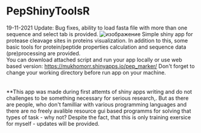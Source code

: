# PepShinyToolsR
19-11-2021 Update: Bug fixes, ability to load fasta file with more than one sequence and select tab is provided.
![изображение](![изображение](https://user-images.githubusercontent.com/86622871/142654016-a40d7b1b-b5ab-4338-9802-381bd5391914.png))
Simple shiny app for protease cleavage sites in proteins visualization. In addition to this, some basic tools for protein/peptide properties calculation and sequence data (pre)processing are provided.\
You can download attached script and run your app locally or use web based version:  https://mukhomorr.shinyapps.io/pep_marker/
Don't forget to change your working directory before run app on your machine.\
\
\
**This app was made during first attemts of shiny apps writing and do not challenges to be something necessary for serious research,. But as there are people, who don't familliar with various programming languages and there are no freely avalible resource gui based programms for solving that types of task - why not? Despite the fact, that this is only training exersice for myself - updates will be provided.
